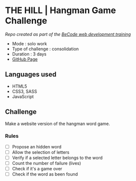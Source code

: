 # THE HILL | Hangman Game Challenge

_Repo created as part of the [BeCode web development training](https://becode.org/fr/apprendre/developpeur-web-junior/)_

* Mode : solo work
* Type of challenge : consolidation
* Duration : 3 days
* [GitHub Page](https://eliseprts.github.io/hangman-game/)

## Languages used

* HTML5
* CSS3, SASS
* JavaScript

## Challenge

Make a website version of the hangman word game.

### Rules

- [ ] Propose an hidden word
- [ ] Allow the selection of letters
- [ ] Verify if a selected letter belongs to the word
- [ ] Count the number of failure (lives)
- [ ] Check if it's a game over
- [ ] Check if the word as been found
